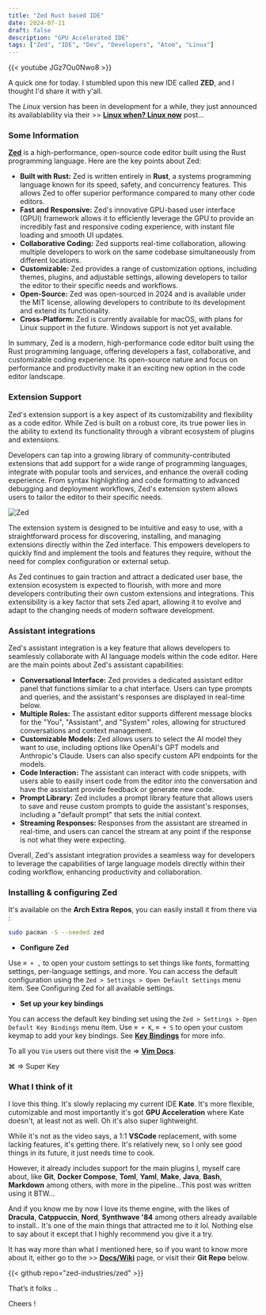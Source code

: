 ```yaml
---
title: "Zed Rust based IDE"
date: 2024-07-11
draft: false
description: "GPU Accelerated IDE"
tags: ["Zed", "IDE", "Dev", "Developers", "Atom", "Linux"]
---
```


{{< youtube JGz7Ou0Nwo8 >}}

A quick one for today. I stumbled upon this new IDE called **ZED**, and I thought I'd share it with y'all.

The *Linux* version has been in development for a while, they just announced its availablability via their >> [**Linux when? Linux now**](https://zed.dev/blog/zed-on-linux) post...

### Some Information

[**Zed**](https://zed.dev) is a high-performance, open-source code editor built using the Rust programming language. Here are the key points about Zed:

- **Built with Rust:** Zed is written entirely in **Rust**, a systems programming language known for its speed, safety, and concurrency features. This allows Zed to offer superior performance compared to many other code editors.
- **Fast and Responsive:** Zed's innovative GPU-based user interface (GPUI) framework allows it to efficiently leverage the GPU to provide an incredibly fast and responsive coding experience, with instant file loading and smooth UI updates.
- **Collaborative Coding:** Zed supports real-time collaboration, allowing multiple developers to work on the same codebase simultaneously from different locations.
- **Customizable:** Zed provides a range of customization options, including themes, plugins, and adjustable settings, allowing developers to tailor the editor to their specific needs and workflows.
- **Open-Source:** Zed was open-sourced in 2024 and is available under the MIT license, allowing developers to contribute to its development and extend its functionality.
- **Cross-Platform:** Zed is currently available for macOS, with plans for Linux support in the future. Windows support is not yet available.

In summary, Zed is a modern, high-performance code editor built using the Rust programming language, offering developers a fast, collaborative, and customizable coding experience. Its open-source nature and focus on performance and productivity make it an exciting new option in the code editor landscape.

### Extension Support

Zed's extension support is a key aspect of its customizability and flexibility as a code editor. While Zed is built on a robust core, its true power lies in the ability to extend its functionality through a vibrant ecosystem of plugins and extensions.

Developers can tap into a growing library of community-contributed extensions that add support for a wide range of programming languages, integrate with popular tools and services, and enhance the overall coding experience. From syntax highlighting and code formatting to advanced debugging and deployment workflows, Zed's extension system allows users to tailor the editor to their specific needs.

![Zed](https://i.imgur.com/r8icrSg.png)

The extension system is designed to be intuitive and easy to use, with a straightforward process for discovering, installing, and managing extensions directly within the Zed interface. This empowers developers to quickly find and implement the tools and features they require, without the need for complex configuration or external setup.

As Zed continues to gain traction and attract a dedicated user base, the extension ecosystem is expected to flourish, with more and more developers contributing their own custom extensions and integrations. This extensibility is a key factor that sets Zed apart, allowing it to evolve and adapt to the changing needs of modern software development.

### Assistant integrations

Zed's assistant integration is a key feature that allows developers to seamlessly collaborate with AI language models within the code editor. Here are the main points about Zed's assistant capabilities:

- **Conversational Interface:** Zed provides a dedicated assistant editor panel that functions similar to a chat interface. Users can type prompts and queries, and the assistant's responses are displayed in real-time below.
- **Multiple Roles:** The assistant editor supports different message blocks for the "You", "Assistant", and "System" roles, allowing for structured conversations and context management.
- **Customizable Models:** Zed allows users to select the AI model they want to use, including options like OpenAI's GPT models and Anthropic's Claude. Users can also specify custom API endpoints for the models.
- **Code Interaction:** The assistant can interact with code snippets, with users able to easily insert code from the editor into the conversation and have the assistant provide feedback or generate new code.
- **Prompt Library:** Zed includes a prompt library feature that allows users to save and reuse custom prompts to guide the assistant's responses, including a "default prompt" that sets the initial context.
- **Streaming Responses:** Responses from the assistant are streamed in real-time, and users can cancel the stream at any point if the response is not what they were expecting.

Overall, Zed's assistant integration provides a seamless way for developers to leverage the capabilities of large language models directly within their coding workflow, enhancing productivity and collaboration.

### Installing & configuring Zed

It's available on the **Arch Extra Repos**, you can easily install it from there via :

```Bash
sudo pacman -S --needed zed
```

- **Configure Zed**

Use `⌘ + ,` to open your custom settings to set things like fonts, formatting settings, per-language settings, and more. You can access the default configuration using the `Zed > Settings > Open Default Settings` menu item. See Configuring Zed for all available settings.

- **Set up your key bindings**

You can access the default key binding set using the `Zed > Settings > Open Default Key Bindings` menu item. Use `⌘ + K`, `⌘ + S` to open your custom keymap to add your key bindings. See [**Key Bindings**](https://zed.dev/docs/key-bindings.html) for more info.

To all you `Vim` users out there visit the => [**Vim Docs**](https://zed.dev/docs/vim.html).

⌘ => Super Key

### What I think of it

I love this thing. It's slowly replacing my current IDE **Kate**. It's more flexible, cutomizable and most importantly it's got **GPU Acceleration** where Kate doesn't, at least not as well. Oh it's also super lightweight.

While it's not as the video says, a 1:1 **VSCode** replacement, with some lacking features, it's getting there. It's relatively new, so I only see good things in its future, it just needs time to cook.

However, it already includes support for the main plugins I, myself care about, like **Git**, **Docker Compose**, **Toml**, **Yaml**, **Make**, **Java**, **Bash**, **Markdown** among others, with more in the pipeline...This post was written using it BTW...

And if you know me by now I love its theme engine, with the likes of **Dracula**, **Catppuccin**, **Nord**, **Synthwave '84** among others already available to install.. It's one of the main things that attracted me to it lol. Nothing else to say about it except that I highly recommend you give it a try.

It has way more than what I mentioned here, so if you want to know more about it, either go to the >> [**Docs/Wiki**](https://zed.dev/docs/) page, or visit their **Git Repo** below.

{{< github repo="zed-industries/zed" >}}

That’s it folks ..

Cheers !
